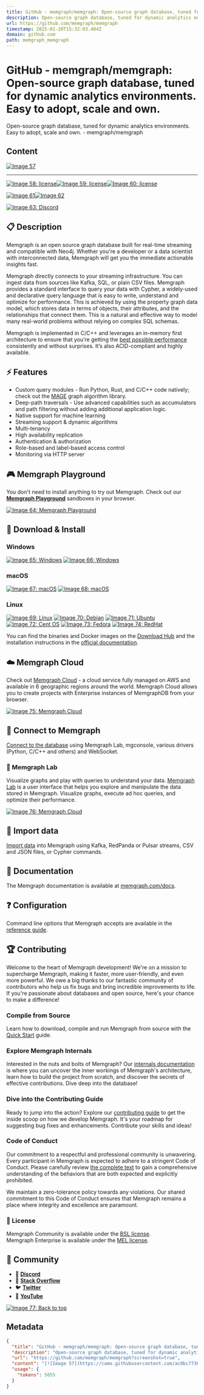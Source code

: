 ```yaml
---
title: GitHub - memgraph/memgraph: Open-source graph database, tuned for dynamic analytics environments. Easy to adopt, scale and own.
description: Open-source graph database, tuned for dynamic analytics environments. Easy to adopt, scale and own. - memgraph/memgraph
url: https://github.com/memgraph/memgraph
timestamp: 2025-01-20T15:32:03.484Z
domain: github.com
path: memgraph_memgraph
---
```


# GitHub - memgraph/memgraph: Open-source graph database, tuned for dynamic analytics environments. Easy to adopt, scale and own.


Open-source graph database, tuned for dynamic analytics environments. Easy to adopt, scale and own. - memgraph/memgraph


## Content

[![Image 57](https://camo.githubusercontent.com/ac0bc77360a5e7f3879494fd34279a9fdb0871ecfd700b4270486731e3535781/68747470733a2f2f7075626c69632d6173736574732e6d656d67726170682e636f6d2f6769746875622d726561646d652d696d616765732f6769746875622d6d656d67726170682d7265706f2d62616e6e65722e706e67)](https://camo.githubusercontent.com/ac0bc77360a5e7f3879494fd34279a9fdb0871ecfd700b4270486731e3535781/68747470733a2f2f7075626c69632d6173736574732e6d656d67726170682e636f6d2f6769746875622d726561646d652d696d616765732f6769746875622d6d656d67726170682d7265706f2d62616e6e65722e706e67)

* * *

[![Image 58: license](https://camo.githubusercontent.com/d2f78e80f117a005d1c3b67b7a4fe1bbcc8e8d55b6f80e262af52b4861026279/68747470733a2f2f696d672e736869656c64732e696f2f62616467652f6c6963656e73652d41504c2d677265656e)](https://github.com/memgraph/memgraph/blob/master/licenses/APL.txt)[![Image 59: license](https://camo.githubusercontent.com/f0b3e0f929a1fe7b1b754c590ea9bd24a318acd3e1cc151ab4d8c794e1a8fda6/68747470733a2f2f696d672e736869656c64732e696f2f62616467652f6c6963656e73652d42534c2d79656c6c6f77677265656e)](https://github.com/memgraph/memgraph/blob/master/licenses/BSL.txt)[![Image 60: license](https://camo.githubusercontent.com/c052a2943ae3c1c0c0a0d26be35ad01bb87b8b4511e00ef53e06460d3fd838e2/68747470733a2f2f696d672e736869656c64732e696f2f62616467652f6c6963656e73652d4d454c2d79656c6c6f77)](https://github.com/memgraph/memgraph/blob/master/licenses/MEL.txt)

[![Image 61](https://camo.githubusercontent.com/33a87755d49f9a34fc64f355c263edf2653e00ff977b70614dabb4890e08f04b/68747470733a2f2f696d672e736869656c64732e696f2f6769746875622f616374696f6e732f776f726b666c6f772f7374617475732f6d656d67726170682f6d656d67726170682f7061636b6167655f6d656d67726170682e79616d6c3f6272616e63683d6d6173746572266c6162656c3d6275696c64253230616e6425323074657374266c6f676f3d676974687562)](https://github.com/memgraph/memgraph)[![Image 62](https://camo.githubusercontent.com/c919098ca541c0274d92c877e7abffc5ed9a0c70854cff993ff601891b2349e5/68747470733a2f2f696d672e736869656c64732e696f2f62616467652f646f63756d656e746174696f6e2d4d656d67726170682d6f72616e6765)](https://memgraph.com/docs/)

[![Image 63: Discord](https://camo.githubusercontent.com/466cd9b81abcedb1db7d8f6fcd75148b6728e1eb8e443ab320928e924b93a4e0/68747470733a2f2f696d672e736869656c64732e696f2f62616467652f446973636f72642d3732383944413f7374796c653d666f722d7468652d6261646765266c6f676f3d646973636f7264266c6f676f436f6c6f723d7768697465)](https://memgr.ph/join-discord)

📋 Description
--------------

[](https://github.com/memgraph/memgraph?screenshot=true#clipboard-description)

Memgraph is an open source graph database built for real-time streaming and compatible with Neo4j. Whether you're a developer or a data scientist with interconnected data, Memgraph will get you the immediate actionable insights fast.

Memgraph directly connects to your streaming infrastructure. You can ingest data from sources like Kafka, SQL, or plain CSV files. Memgraph provides a standard interface to query your data with Cypher, a widely-used and declarative query language that is easy to write, understand and optimize for performance. This is achieved by using the property graph data model, which stores data in terms of objects, their attributes, and the relationships that connect them. This is a natural and effective way to model many real-world problems without relying on complex SQL schemas.

Memgraph is implemented in C/C++ and leverages an in-memory first architecture to ensure that you’re getting the [best possible performance](http://memgraph.com/benchgraph) consistently and without surprises. It’s also ACID-compliant and highly available.

⚡ Features
----------

[](https://github.com/memgraph/memgraph?screenshot=true#zap-features)

*   Custom query modules - Run Python, Rust, and C/C++ code natively; check out the [MAGE](https://github.com/memgraph/mage) graph algorithm library.
*   Deep-path traversals - Use advanced capabilities such as accumulators and path filtering without adding additional application logic.
*   Native support for machine learning
*   Streaming support & dynamic algorithms
*   Multi-tenancy
*   High availability replication
*   Authentication & authorization
*   Role-based and label-based access control
*   Monitoring via HTTP server

🎮 Memgraph Playground
----------------------

[](https://github.com/memgraph/memgraph?screenshot=true#video_game-memgraph-playground)

You don't need to install anything to try out Memgraph. Check out our **[Memgraph Playground](https://playground.memgraph.com/)** sandboxes in your browser.

[![Image 64: Memgraph Playground](https://camo.githubusercontent.com/02bc90b1ceef05d90d228c78819ae794fa8b808b7687c6e6a74d69b149e37b81/68747470733a2f2f646f776e6c6f61642e6d656d67726170682e636f6d2f61737365742f6769746875622f6d656d67726170682f6d656d67726170682d706c617967726f756e642e706e67)](https://playground.memgraph.com/)

💾 Download & Install
---------------------

[](https://github.com/memgraph/memgraph?screenshot=true#floppy_disk-download--install)

### Windows

[](https://github.com/memgraph/memgraph?screenshot=true#windows)

[![Image 65: Windows](https://camo.githubusercontent.com/6496e6198c30219d3f279ee06fcba0598836be60a3f2ee4c455c40d00faf6ef8/68747470733a2f2f696d672e736869656c64732e696f2f62616467652f57696e646f77732d446f636b65722d3030373844363f7374796c653d666f722d7468652d6261646765266c6f676f3d77696e646f7773266c6f676f436f6c6f723d7768697465)](https://memgraph.com/docs/memgraph/install-memgraph-on-windows-docker) [![Image 66: Windows](https://camo.githubusercontent.com/9c8c4463e6123f652a4d7e8ec0d607b82d0d0e7b9d9159a8bd099a5afc1cf5e3/68747470733a2f2f696d672e736869656c64732e696f2f62616467652f57696e646f77732d57534c2d3030373844363f7374796c653d666f722d7468652d6261646765266c6f676f3d77696e646f7773266c6f676f436f6c6f723d7768697465)](https://memgraph.com/docs/memgraph/install-memgraph-on-windows-wsl)

### macOS

[](https://github.com/memgraph/memgraph?screenshot=true#macos)

[![Image 67: macOS](https://camo.githubusercontent.com/55c605d7867c81d71c9e7fbf7b1d2f833b01e07e1571f6481a5715a13f3aa596/68747470733a2f2f696d672e736869656c64732e696f2f62616467652f6d61634f532d446f636b65722d3030303030303f7374796c653d666f722d7468652d6261646765266c6f676f3d6d61636f73266c6f676f436f6c6f723d463046304630)](https://memgraph.com/docs/memgraph/install-memgraph-on-macos-docker) [![Image 68: macOS](https://camo.githubusercontent.com/c2af7af185ba89a224d61eb04799a99b4294016578357506706aa5b8b42afa1d/68747470733a2f2f696d672e736869656c64732e696f2f62616467652f6c696d612d4141434634313f7374796c653d666f722d7468652d6261646765266c6f676f3d6d61636f73266c6f676f436f6c6f723d463046304630)](https://memgraph.com/docs/memgraph/install-memgraph-on-ubuntu)

### Linux

[](https://github.com/memgraph/memgraph?screenshot=true#linux)

[![Image 69: Linux](https://camo.githubusercontent.com/3ea776619be34725ff82f2e47b8b1ccbf829036a1575eb909ab850dc6a80798a/68747470733a2f2f696d672e736869656c64732e696f2f62616467652f4c696e75782d446f636b65722d4643433632343f7374796c653d666f722d7468652d6261646765266c6f676f3d6c696e7578266c6f676f436f6c6f723d626c61636b)](https://memgraph.com/docs/memgraph/install-memgraph-on-linux-docker) [![Image 70: Debian](https://camo.githubusercontent.com/77e58a7962de20328a75e1eb4a03284368b619f9a7b2152c03308bea8ba71ccf/68747470733a2f2f696d672e736869656c64732e696f2f62616467652f44656269616e2d4437304135333f7374796c653d666f722d7468652d6261646765266c6f676f3d64656269616e266c6f676f436f6c6f723d7768697465)](https://memgraph.com/docs/memgraph/install-memgraph-on-debian) [![Image 71: Ubuntu](https://camo.githubusercontent.com/dd44c065577f813a8d6c976fef88976f812eed4bfcfa20fa6b23ebb899a09531/68747470733a2f2f696d672e736869656c64732e696f2f62616467652f5562756e74752d4539353432303f7374796c653d666f722d7468652d6261646765266c6f676f3d7562756e7475266c6f676f436f6c6f723d7768697465)](https://memgraph.com/docs/memgraph/install-memgraph-on-ubuntu) [![Image 72: Cent OS](https://camo.githubusercontent.com/e725ba7dd3250e9e20090cd2b1acc4e4f3cc7f181c86050304a804438a7eacfa/68747470733a2f2f696d672e736869656c64732e696f2f62616467652f63656e742532306f732d3030323236303f7374796c653d666f722d7468652d6261646765266c6f676f3d63656e746f73266c6f676f436f6c6f723d463046304630)](https://memgraph.com/docs/memgraph/install-memgraph-from-rpm) [![Image 73: Fedora](https://camo.githubusercontent.com/444bb090762c13aaf2e9598f8b6aa0bbb113ee3bee9b93233bef8ec6c9003d93/68747470733a2f2f696d672e736869656c64732e696f2f62616467652f6665646f72612d3042353741343f7374796c653d666f722d7468652d6261646765266c6f676f3d6665646f7261266c6f676f436f6c6f723d463046304630)](https://memgraph.com/docs/memgraph/install-memgraph-from-rpm) [![Image 74: RedHat](https://camo.githubusercontent.com/bcefc5bf1a3e11d55bc99d3c60152f8a785b6101bb2889ab7af33ed5d0ce9fe0/68747470733a2f2f696d672e736869656c64732e696f2f62616467652f7265646861742d4545303030303f7374796c653d666f722d7468652d6261646765266c6f676f3d726564686174266c6f676f436f6c6f723d463046304630)](https://memgraph.com/docs/memgraph/install-memgraph-from-rpm)

You can find the binaries and Docker images on the [Download Hub](https://memgraph.com/download) and the installation instructions in the [official documentation](https://memgraph.com/docs/memgraph/installation).

☁️ Memgraph Cloud
-----------------

[](https://github.com/memgraph/memgraph?screenshot=true#cloud-memgraph-cloud)

Check out [Memgraph Cloud](https://memgraph.com/docs/memgraph-cloud) - a cloud service fully managed on AWS and available in 6 geographic regions around the world. Memgraph Cloud allows you to create projects with Enterprise instances of MemgraphDB from your browser.

[![Image 75: Memgraph Cloud](https://camo.githubusercontent.com/0946ab103c5df817178f7cc98948b6752b5311e157472dc729e113ec1d65fef6/68747470733a2f2f7075626c69632d6173736574732e6d656d67726170682e636f6d2f6d656d67726170682d67696673253246636c6f75642e676966)](https://memgraph.com/docs/memgraph-cloud)

🔗 Connect to Memgraph
----------------------

[](https://github.com/memgraph/memgraph?screenshot=true#link-connect-to-memgraph)

[Connect to the database](https://memgraph.com/docs/memgraph/connect-to-memgraph) using Memgraph Lab, mgconsole, various drivers (Python, C/C++ and others) and WebSocket.

### 🔬 Memgraph Lab

[](https://github.com/memgraph/memgraph?screenshot=true#microscope-memgraph-lab)

Visualize graphs and play with queries to understand your data. [Memgraph Lab](https://memgraph.com/docs/memgraph-lab) is a user interface that helps you explore and manipulate the data stored in Memgraph. Visualize graphs, execute ad hoc queries, and optimize their performance.

[![Image 76: Memgraph Cloud](https://camo.githubusercontent.com/5f74937ab7adfec4ca650150aebebeb644170e3260117d0aad202e69a427eaf0/68747470733a2f2f7075626c69632d6173736574732e6d656d67726170682e636f6d2f6d656d67726170682d676966732532466c61622e676966)](https://memgraph.com/docs/memgraph-lab)

📁 Import data
--------------

[](https://github.com/memgraph/memgraph?screenshot=true#file_folder-import-data)

[Import data](https://memgraph.com/docs/memgraph/import-data) into Memgraph using Kafka, RedPanda or Pulsar streams, CSV and JSON files, or Cypher commands.

📑 Documentation
----------------

[](https://github.com/memgraph/memgraph?screenshot=true#bookmark_tabs-documentation)

The Memgraph documentation is available at [memgraph.com/docs](https://memgraph.com/docs).

❓ Configuration
---------------

[](https://github.com/memgraph/memgraph?screenshot=true#question-configuration)

Command line options that Memgraph accepts are available in the [reference guide](https://memgraph.com/docs/memgraph/reference-guide/configuration).

🏆 Contributing
---------------

[](https://github.com/memgraph/memgraph?screenshot=true#trophy-contributing)

Welcome to the heart of Memgraph development! We're on a mission to supercharge Memgraph, making it faster, more user-friendly, and even more powerful. We owe a big thanks to our fantastic community of contributors who help us fix bugs and bring incredible improvements to life. If you're passionate about databases and open source, here's your chance to make a difference!

### Compile from Source

[](https://github.com/memgraph/memgraph?screenshot=true#compile-from-source)

Learn how to download, compile and run Memgraph from source with the [Quick Start](https://memgraph.notion.site/Quick-Start-82a99a85e62a4e3d89f6a9fb6d35626d) guide.

### Explore Memgraph Internals

[](https://github.com/memgraph/memgraph?screenshot=true#explore-memgraph-internals)

Interested in the nuts and bolts of Memgraph? Our [internals documentation](https://memgraph.notion.site/Memgraph-Internals-12b69132d67a417898972927d6870bd2) is where you can uncover the inner workings of Memgraph's architecture, learn how to build the project from scratch, and discover the secrets of effective contributions. Dive deep into the database!

### Dive into the Contributing Guide

[](https://github.com/memgraph/memgraph?screenshot=true#dive-into-the-contributing-guide)

Ready to jump into the action? Explore our [contributing guide](https://github.com/memgraph/memgraph/blob/master/CONTRIBUTING.md) to get the inside scoop on how we develop Memgraph. It's your roadmap for suggesting bug fixes and enhancements. Contribute your skills and ideas!

### Code of Conduct

[](https://github.com/memgraph/memgraph?screenshot=true#code-of-conduct)

Our commitment to a respectful and professional community is unwavering. Every participant in Memgraph is expected to adhere to a stringent Code of Conduct. Please carefully review [the complete text](https://github.com/memgraph/memgraph/blob/master/CODE_OF_CONDUCT.md) to gain a comprehensive understanding of the behaviors that are both expected and explicitly prohibited.

We maintain a zero-tolerance policy towards any violations. Our shared commitment to this Code of Conduct ensures that Memgraph remains a place where integrity and excellence are paramount.

### 📜 License

[](https://github.com/memgraph/memgraph?screenshot=true#scroll-license)

Memgraph Community is available under the [BSL license](https://github.com/memgraph/memgraph/blob/master/licenses/BSL.txt).  
Memgraph Enterprise is available under the [MEL license](https://github.com/memgraph/memgraph/blob/master/licenses/MEL.txt).

👥 Community
------------

[](https://github.com/memgraph/memgraph?screenshot=true#busts_in_silhouette-community)

*   💜 [**Discord**](https://discord.gg/memgraph)
*   🌊 [**Stack Overflow**](https://stackoverflow.com/questions/tagged/memgraphdb)
*   🐦 [**Twitter**](https://twitter.com/memgraphdb)
*   🎥 [**YouTube**](https://www.youtube.com/channel/UCZ3HOJvHGxtQ_JHxOselBYg)

[![Image 77: Back to top](https://camo.githubusercontent.com/b0a744439d15d2048656216cfacfe7713222419e7a6250c8f958d9f436cc8bfa/68747470733a2f2f696d672e736869656c64732e696f2f62616467652fe2ac86efb88f206261636b5f746f5f746f705fe2ac86efb88f2d7768697465)](https://github.com/memgraph/memgraph?screenshot=true#)

## Metadata

```json
{
  "title": "GitHub - memgraph/memgraph: Open-source graph database, tuned for dynamic analytics environments. Easy to adopt, scale and own.",
  "description": "Open-source graph database, tuned for dynamic analytics environments. Easy to adopt, scale and own. - memgraph/memgraph",
  "url": "https://github.com/memgraph/memgraph?screenshot=true",
  "content": "[![Image 57](https://camo.githubusercontent.com/ac0bc77360a5e7f3879494fd34279a9fdb0871ecfd700b4270486731e3535781/68747470733a2f2f7075626c69632d6173736574732e6d656d67726170682e636f6d2f6769746875622d726561646d652d696d616765732f6769746875622d6d656d67726170682d7265706f2d62616e6e65722e706e67)](https://camo.githubusercontent.com/ac0bc77360a5e7f3879494fd34279a9fdb0871ecfd700b4270486731e3535781/68747470733a2f2f7075626c69632d6173736574732e6d656d67726170682e636f6d2f6769746875622d726561646d652d696d616765732f6769746875622d6d656d67726170682d7265706f2d62616e6e65722e706e67)\n\n* * *\n\n[![Image 58: license](https://camo.githubusercontent.com/d2f78e80f117a005d1c3b67b7a4fe1bbcc8e8d55b6f80e262af52b4861026279/68747470733a2f2f696d672e736869656c64732e696f2f62616467652f6c6963656e73652d41504c2d677265656e)](https://github.com/memgraph/memgraph/blob/master/licenses/APL.txt)[![Image 59: license](https://camo.githubusercontent.com/f0b3e0f929a1fe7b1b754c590ea9bd24a318acd3e1cc151ab4d8c794e1a8fda6/68747470733a2f2f696d672e736869656c64732e696f2f62616467652f6c6963656e73652d42534c2d79656c6c6f77677265656e)](https://github.com/memgraph/memgraph/blob/master/licenses/BSL.txt)[![Image 60: license](https://camo.githubusercontent.com/c052a2943ae3c1c0c0a0d26be35ad01bb87b8b4511e00ef53e06460d3fd838e2/68747470733a2f2f696d672e736869656c64732e696f2f62616467652f6c6963656e73652d4d454c2d79656c6c6f77)](https://github.com/memgraph/memgraph/blob/master/licenses/MEL.txt)\n\n[![Image 61](https://camo.githubusercontent.com/33a87755d49f9a34fc64f355c263edf2653e00ff977b70614dabb4890e08f04b/68747470733a2f2f696d672e736869656c64732e696f2f6769746875622f616374696f6e732f776f726b666c6f772f7374617475732f6d656d67726170682f6d656d67726170682f7061636b6167655f6d656d67726170682e79616d6c3f6272616e63683d6d6173746572266c6162656c3d6275696c64253230616e6425323074657374266c6f676f3d676974687562)](https://github.com/memgraph/memgraph)[![Image 62](https://camo.githubusercontent.com/c919098ca541c0274d92c877e7abffc5ed9a0c70854cff993ff601891b2349e5/68747470733a2f2f696d672e736869656c64732e696f2f62616467652f646f63756d656e746174696f6e2d4d656d67726170682d6f72616e6765)](https://memgraph.com/docs/)\n\n[![Image 63: Discord](https://camo.githubusercontent.com/466cd9b81abcedb1db7d8f6fcd75148b6728e1eb8e443ab320928e924b93a4e0/68747470733a2f2f696d672e736869656c64732e696f2f62616467652f446973636f72642d3732383944413f7374796c653d666f722d7468652d6261646765266c6f676f3d646973636f7264266c6f676f436f6c6f723d7768697465)](https://memgr.ph/join-discord)\n\n📋 Description\n--------------\n\n[](https://github.com/memgraph/memgraph?screenshot=true#clipboard-description)\n\nMemgraph is an open source graph database built for real-time streaming and compatible with Neo4j. Whether you're a developer or a data scientist with interconnected data, Memgraph will get you the immediate actionable insights fast.\n\nMemgraph directly connects to your streaming infrastructure. You can ingest data from sources like Kafka, SQL, or plain CSV files. Memgraph provides a standard interface to query your data with Cypher, a widely-used and declarative query language that is easy to write, understand and optimize for performance. This is achieved by using the property graph data model, which stores data in terms of objects, their attributes, and the relationships that connect them. This is a natural and effective way to model many real-world problems without relying on complex SQL schemas.\n\nMemgraph is implemented in C/C++ and leverages an in-memory first architecture to ensure that you’re getting the [best possible performance](http://memgraph.com/benchgraph) consistently and without surprises. It’s also ACID-compliant and highly available.\n\n⚡ Features\n----------\n\n[](https://github.com/memgraph/memgraph?screenshot=true#zap-features)\n\n*   Custom query modules - Run Python, Rust, and C/C++ code natively; check out the [MAGE](https://github.com/memgraph/mage) graph algorithm library.\n*   Deep-path traversals - Use advanced capabilities such as accumulators and path filtering without adding additional application logic.\n*   Native support for machine learning\n*   Streaming support & dynamic algorithms\n*   Multi-tenancy\n*   High availability replication\n*   Authentication & authorization\n*   Role-based and label-based access control\n*   Monitoring via HTTP server\n\n🎮 Memgraph Playground\n----------------------\n\n[](https://github.com/memgraph/memgraph?screenshot=true#video_game-memgraph-playground)\n\nYou don't need to install anything to try out Memgraph. Check out our **[Memgraph Playground](https://playground.memgraph.com/)** sandboxes in your browser.\n\n[![Image 64: Memgraph Playground](https://camo.githubusercontent.com/02bc90b1ceef05d90d228c78819ae794fa8b808b7687c6e6a74d69b149e37b81/68747470733a2f2f646f776e6c6f61642e6d656d67726170682e636f6d2f61737365742f6769746875622f6d656d67726170682f6d656d67726170682d706c617967726f756e642e706e67)](https://playground.memgraph.com/)\n\n💾 Download & Install\n---------------------\n\n[](https://github.com/memgraph/memgraph?screenshot=true#floppy_disk-download--install)\n\n### Windows\n\n[](https://github.com/memgraph/memgraph?screenshot=true#windows)\n\n[![Image 65: Windows](https://camo.githubusercontent.com/6496e6198c30219d3f279ee06fcba0598836be60a3f2ee4c455c40d00faf6ef8/68747470733a2f2f696d672e736869656c64732e696f2f62616467652f57696e646f77732d446f636b65722d3030373844363f7374796c653d666f722d7468652d6261646765266c6f676f3d77696e646f7773266c6f676f436f6c6f723d7768697465)](https://memgraph.com/docs/memgraph/install-memgraph-on-windows-docker) [![Image 66: Windows](https://camo.githubusercontent.com/9c8c4463e6123f652a4d7e8ec0d607b82d0d0e7b9d9159a8bd099a5afc1cf5e3/68747470733a2f2f696d672e736869656c64732e696f2f62616467652f57696e646f77732d57534c2d3030373844363f7374796c653d666f722d7468652d6261646765266c6f676f3d77696e646f7773266c6f676f436f6c6f723d7768697465)](https://memgraph.com/docs/memgraph/install-memgraph-on-windows-wsl)\n\n### macOS\n\n[](https://github.com/memgraph/memgraph?screenshot=true#macos)\n\n[![Image 67: macOS](https://camo.githubusercontent.com/55c605d7867c81d71c9e7fbf7b1d2f833b01e07e1571f6481a5715a13f3aa596/68747470733a2f2f696d672e736869656c64732e696f2f62616467652f6d61634f532d446f636b65722d3030303030303f7374796c653d666f722d7468652d6261646765266c6f676f3d6d61636f73266c6f676f436f6c6f723d463046304630)](https://memgraph.com/docs/memgraph/install-memgraph-on-macos-docker) [![Image 68: macOS](https://camo.githubusercontent.com/c2af7af185ba89a224d61eb04799a99b4294016578357506706aa5b8b42afa1d/68747470733a2f2f696d672e736869656c64732e696f2f62616467652f6c696d612d4141434634313f7374796c653d666f722d7468652d6261646765266c6f676f3d6d61636f73266c6f676f436f6c6f723d463046304630)](https://memgraph.com/docs/memgraph/install-memgraph-on-ubuntu)\n\n### Linux\n\n[](https://github.com/memgraph/memgraph?screenshot=true#linux)\n\n[![Image 69: Linux](https://camo.githubusercontent.com/3ea776619be34725ff82f2e47b8b1ccbf829036a1575eb909ab850dc6a80798a/68747470733a2f2f696d672e736869656c64732e696f2f62616467652f4c696e75782d446f636b65722d4643433632343f7374796c653d666f722d7468652d6261646765266c6f676f3d6c696e7578266c6f676f436f6c6f723d626c61636b)](https://memgraph.com/docs/memgraph/install-memgraph-on-linux-docker) [![Image 70: Debian](https://camo.githubusercontent.com/77e58a7962de20328a75e1eb4a03284368b619f9a7b2152c03308bea8ba71ccf/68747470733a2f2f696d672e736869656c64732e696f2f62616467652f44656269616e2d4437304135333f7374796c653d666f722d7468652d6261646765266c6f676f3d64656269616e266c6f676f436f6c6f723d7768697465)](https://memgraph.com/docs/memgraph/install-memgraph-on-debian) [![Image 71: Ubuntu](https://camo.githubusercontent.com/dd44c065577f813a8d6c976fef88976f812eed4bfcfa20fa6b23ebb899a09531/68747470733a2f2f696d672e736869656c64732e696f2f62616467652f5562756e74752d4539353432303f7374796c653d666f722d7468652d6261646765266c6f676f3d7562756e7475266c6f676f436f6c6f723d7768697465)](https://memgraph.com/docs/memgraph/install-memgraph-on-ubuntu) [![Image 72: Cent OS](https://camo.githubusercontent.com/e725ba7dd3250e9e20090cd2b1acc4e4f3cc7f181c86050304a804438a7eacfa/68747470733a2f2f696d672e736869656c64732e696f2f62616467652f63656e742532306f732d3030323236303f7374796c653d666f722d7468652d6261646765266c6f676f3d63656e746f73266c6f676f436f6c6f723d463046304630)](https://memgraph.com/docs/memgraph/install-memgraph-from-rpm) [![Image 73: Fedora](https://camo.githubusercontent.com/444bb090762c13aaf2e9598f8b6aa0bbb113ee3bee9b93233bef8ec6c9003d93/68747470733a2f2f696d672e736869656c64732e696f2f62616467652f6665646f72612d3042353741343f7374796c653d666f722d7468652d6261646765266c6f676f3d6665646f7261266c6f676f436f6c6f723d463046304630)](https://memgraph.com/docs/memgraph/install-memgraph-from-rpm) [![Image 74: RedHat](https://camo.githubusercontent.com/bcefc5bf1a3e11d55bc99d3c60152f8a785b6101bb2889ab7af33ed5d0ce9fe0/68747470733a2f2f696d672e736869656c64732e696f2f62616467652f7265646861742d4545303030303f7374796c653d666f722d7468652d6261646765266c6f676f3d726564686174266c6f676f436f6c6f723d463046304630)](https://memgraph.com/docs/memgraph/install-memgraph-from-rpm)\n\nYou can find the binaries and Docker images on the [Download Hub](https://memgraph.com/download) and the installation instructions in the [official documentation](https://memgraph.com/docs/memgraph/installation).\n\n☁️ Memgraph Cloud\n-----------------\n\n[](https://github.com/memgraph/memgraph?screenshot=true#cloud-memgraph-cloud)\n\nCheck out [Memgraph Cloud](https://memgraph.com/docs/memgraph-cloud) - a cloud service fully managed on AWS and available in 6 geographic regions around the world. Memgraph Cloud allows you to create projects with Enterprise instances of MemgraphDB from your browser.\n\n[![Image 75: Memgraph Cloud](https://camo.githubusercontent.com/0946ab103c5df817178f7cc98948b6752b5311e157472dc729e113ec1d65fef6/68747470733a2f2f7075626c69632d6173736574732e6d656d67726170682e636f6d2f6d656d67726170682d67696673253246636c6f75642e676966)](https://memgraph.com/docs/memgraph-cloud)\n\n🔗 Connect to Memgraph\n----------------------\n\n[](https://github.com/memgraph/memgraph?screenshot=true#link-connect-to-memgraph)\n\n[Connect to the database](https://memgraph.com/docs/memgraph/connect-to-memgraph) using Memgraph Lab, mgconsole, various drivers (Python, C/C++ and others) and WebSocket.\n\n### 🔬 Memgraph Lab\n\n[](https://github.com/memgraph/memgraph?screenshot=true#microscope-memgraph-lab)\n\nVisualize graphs and play with queries to understand your data. [Memgraph Lab](https://memgraph.com/docs/memgraph-lab) is a user interface that helps you explore and manipulate the data stored in Memgraph. Visualize graphs, execute ad hoc queries, and optimize their performance.\n\n[![Image 76: Memgraph Cloud](https://camo.githubusercontent.com/5f74937ab7adfec4ca650150aebebeb644170e3260117d0aad202e69a427eaf0/68747470733a2f2f7075626c69632d6173736574732e6d656d67726170682e636f6d2f6d656d67726170682d676966732532466c61622e676966)](https://memgraph.com/docs/memgraph-lab)\n\n📁 Import data\n--------------\n\n[](https://github.com/memgraph/memgraph?screenshot=true#file_folder-import-data)\n\n[Import data](https://memgraph.com/docs/memgraph/import-data) into Memgraph using Kafka, RedPanda or Pulsar streams, CSV and JSON files, or Cypher commands.\n\n📑 Documentation\n----------------\n\n[](https://github.com/memgraph/memgraph?screenshot=true#bookmark_tabs-documentation)\n\nThe Memgraph documentation is available at [memgraph.com/docs](https://memgraph.com/docs).\n\n❓ Configuration\n---------------\n\n[](https://github.com/memgraph/memgraph?screenshot=true#question-configuration)\n\nCommand line options that Memgraph accepts are available in the [reference guide](https://memgraph.com/docs/memgraph/reference-guide/configuration).\n\n🏆 Contributing\n---------------\n\n[](https://github.com/memgraph/memgraph?screenshot=true#trophy-contributing)\n\nWelcome to the heart of Memgraph development! We're on a mission to supercharge Memgraph, making it faster, more user-friendly, and even more powerful. We owe a big thanks to our fantastic community of contributors who help us fix bugs and bring incredible improvements to life. If you're passionate about databases and open source, here's your chance to make a difference!\n\n### Compile from Source\n\n[](https://github.com/memgraph/memgraph?screenshot=true#compile-from-source)\n\nLearn how to download, compile and run Memgraph from source with the [Quick Start](https://memgraph.notion.site/Quick-Start-82a99a85e62a4e3d89f6a9fb6d35626d) guide.\n\n### Explore Memgraph Internals\n\n[](https://github.com/memgraph/memgraph?screenshot=true#explore-memgraph-internals)\n\nInterested in the nuts and bolts of Memgraph? Our [internals documentation](https://memgraph.notion.site/Memgraph-Internals-12b69132d67a417898972927d6870bd2) is where you can uncover the inner workings of Memgraph's architecture, learn how to build the project from scratch, and discover the secrets of effective contributions. Dive deep into the database!\n\n### Dive into the Contributing Guide\n\n[](https://github.com/memgraph/memgraph?screenshot=true#dive-into-the-contributing-guide)\n\nReady to jump into the action? Explore our [contributing guide](https://github.com/memgraph/memgraph/blob/master/CONTRIBUTING.md) to get the inside scoop on how we develop Memgraph. It's your roadmap for suggesting bug fixes and enhancements. Contribute your skills and ideas!\n\n### Code of Conduct\n\n[](https://github.com/memgraph/memgraph?screenshot=true#code-of-conduct)\n\nOur commitment to a respectful and professional community is unwavering. Every participant in Memgraph is expected to adhere to a stringent Code of Conduct. Please carefully review [the complete text](https://github.com/memgraph/memgraph/blob/master/CODE_OF_CONDUCT.md) to gain a comprehensive understanding of the behaviors that are both expected and explicitly prohibited.\n\nWe maintain a zero-tolerance policy towards any violations. Our shared commitment to this Code of Conduct ensures that Memgraph remains a place where integrity and excellence are paramount.\n\n### 📜 License\n\n[](https://github.com/memgraph/memgraph?screenshot=true#scroll-license)\n\nMemgraph Community is available under the [BSL license](https://github.com/memgraph/memgraph/blob/master/licenses/BSL.txt).  \nMemgraph Enterprise is available under the [MEL license](https://github.com/memgraph/memgraph/blob/master/licenses/MEL.txt).\n\n👥 Community\n------------\n\n[](https://github.com/memgraph/memgraph?screenshot=true#busts_in_silhouette-community)\n\n*   💜 [**Discord**](https://discord.gg/memgraph)\n*   🌊 [**Stack Overflow**](https://stackoverflow.com/questions/tagged/memgraphdb)\n*   🐦 [**Twitter**](https://twitter.com/memgraphdb)\n*   🎥 [**YouTube**](https://www.youtube.com/channel/UCZ3HOJvHGxtQ_JHxOselBYg)\n\n[![Image 77: Back to top](https://camo.githubusercontent.com/b0a744439d15d2048656216cfacfe7713222419e7a6250c8f958d9f436cc8bfa/68747470733a2f2f696d672e736869656c64732e696f2f62616467652fe2ac86efb88f206261636b5f746f5f746f705fe2ac86efb88f2d7768697465)](https://github.com/memgraph/memgraph?screenshot=true#)",
  "usage": {
    "tokens": 5055
  }
}
```
